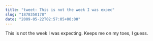 ```yaml
---
title: "tweet: This is not the week I was expec"
slug: "1878350178"
date: "2009-05-22T02:57:05+00:00"
---
```

This is not the week I was expecting.  Keeps me on my toes, I guess.